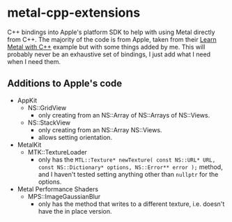 # metal-cpp-extensions

C++ bindings into Apple's platform SDK to help with using Metal directly from C++. The majority of the code is from Apple, taken from their [Learn Metal with C++](https://developer.apple.com/metal/LearnMetalCPP.zip) example but with some things added by me. This will probably never be an exhaustive set of bindings, I just add what I need when I need them.

## Additions to Apple's code

* AppKit
    * NS::GridView
        * only creating from an NS::Array of NS::Arrays of NS::Views.
    * NS::StackView
        * only creating from an NS::Array NS::Views.
        * allows setting orientation.
* MetalKit
    * MTK::TextureLoader
        * only has the `MTL::Texture* newTexture( const NS::URL* URL, const NS::Dictionary* options, NS::Error** error );` method, and I haven't tested setting anything other than `nullptr` for the options.
* Metal Performance Shaders
    * MPS::ImageGaussianBlur
        * only has the method that writes to a different texture, i.e. doesn't have the in place version.
